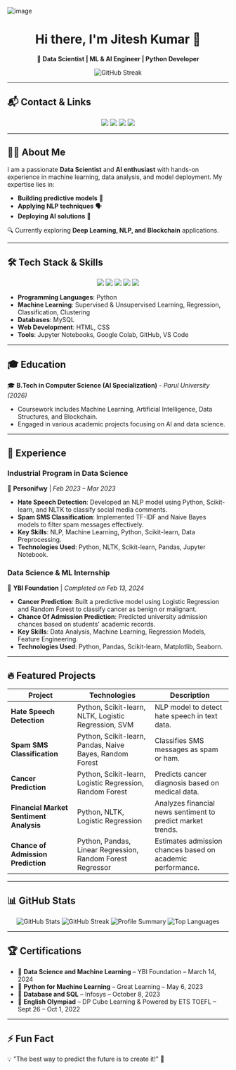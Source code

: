 ![image](https://github.com/user-attachments/assets/8e08cf78-d14a-401c-a668-7cbbe0a5634a)


<h1 align="center">Hi there, I'm Jitesh Kumar 👋</h1>

<p align="center">
  🚀 <strong>Data Scientist | ML & AI Engineer | Python Developer</strong>
</p>

<p align="center">
  <img src="https://github-readme-streak-stats.herokuapp.com/?user=JiteshKumar9&theme=tokyonight" alt="GitHub Streak"/>
</p>

---

## 📬 Contact & Links
<p align="center">
  <a href="https://github.com/JiteshKumar9"><img src="https://img.shields.io/badge/GitHub-000?style=for-the-badge&logo=github"/></a>
  <a href="https://linkedin.com/in/JiteshKumar99"><img src="https://img.shields.io/badge/LinkedIn-blue?style=for-the-badge&logo=linkedin"/></a>
  <a href="mailto:jiteshkumar99879@gmail.com"><img src="https://img.shields.io/badge/Email-red?style=for-the-badge&logo=gmail"/></a>
  <a href="#"><img src="https://img.shields.io/badge/Portfolio-ff69b4?style=for-the-badge&logo=internet-explorer"/></a>
</p>

---

## 👨‍💻 About Me
I am a passionate **Data Scientist** and **AI enthusiast** with hands-on experience in machine learning, data analysis, and model deployment. My expertise lies in:
- **Building predictive models** 🧠
- **Applying NLP techniques** 🗣️
- **Deploying AI solutions** 🚀

🔍 Currently exploring **Deep Learning, NLP, and Blockchain** applications.

---

## 🛠️ Tech Stack & Skills
<p align="center">
  <img src="https://img.shields.io/badge/Python-3776AB?style=for-the-badge&logo=python&logoColor=white"/>
  <img src="https://img.shields.io/badge/Numpy-013243?style=for-the-badge&logo=numpy&logoColor=white"/>
  <img src="https://img.shields.io/badge/Pandas-150458?style=for-the-badge&logo=pandas&logoColor=white"/>
  <img src="https://img.shields.io/badge/Scikit--Learn-F7931E?style=for-the-badge&logo=scikit-learn&logoColor=white"/>
  <img src="https://img.shields.io/badge/MySQL-4479A1?style=for-the-badge&logo=mysql&logoColor=white"/>
</p>

- **Programming Languages**: Python
- **Machine Learning**: Supervised & Unsupervised Learning, Regression, Classification, Clustering
- **Databases**: MySQL
- **Web Development**: HTML, CSS
- **Tools**: Jupyter Notebooks, Google Colab, GitHub, VS Code

---

## 🎓 Education
🎓 **B.Tech in Computer Science (AI Specialization)** - *Parul University (2026)*
- Coursework includes Machine Learning, Artificial Intelligence, Data Structures, and Blockchain.
- Engaged in various academic projects focusing on AI and data science.

---

## 💼 Experience

### **Industrial Program in Data Science**  
📌 **Personifwy** | *Feb 2023 – Mar 2023*
- **Hate Speech Detection**: Developed an NLP model using Python, Scikit-learn, and NLTK to classify social media comments.
- **Spam SMS Classification**: Implemented TF-IDF and Naive Bayes models to filter spam messages effectively.
- **Key Skills**: NLP, Machine Learning, Python, Scikit-learn, Data Preprocessing.
- **Technologies Used**: Python, NLTK, Scikit-learn, Pandas, Jupyter Notebook.

### **Data Science & ML Internship**  
📌 **YBI Foundation** | *Completed on Feb 13, 2024*
- **Cancer Prediction**: Built a predictive model using Logistic Regression and Random Forest to classify cancer as benign or malignant.
- **Chance Of Admission Prediction**: Predicted university admission chances based on students' academic records.
- **Key Skills**: Data Analysis, Machine Learning, Regression Models, Feature Engineering.
- **Technologies Used**: Python, Pandas, Scikit-learn, Matplotlib, Seaborn.

---

## 🔥 Featured Projects

| Project | Technologies | Description |
|---------|-------------|-------------|
| **Hate Speech Detection** | Python, Scikit-learn, NLTK, Logistic Regression, SVM | NLP model to detect hate speech in text data. |
| **Spam SMS Classification** | Python, Scikit-learn, Pandas, Naive Bayes, Random Forest | Classifies SMS messages as spam or ham. |
| **Cancer Prediction** | Python, Scikit-learn, Logistic Regression, Random Forest | Predicts cancer diagnosis based on medical data. |
| **Financial Market Sentiment Analysis** | Python, NLTK, Logistic Regression | Analyzes financial news sentiment to predict market trends. |
| **Chance of Admission Prediction** | Python, Pandas, Linear Regression, Random Forest Regressor | Estimates admission chances based on academic performance. |

---

## 📊 GitHub Stats
<p align="center">
  <img src="https://github-readme-stats.vercel.app/api?username=JiteshKumar9&show_icons=true&theme=tokyonight&hide_border=true&card_width=400" alt="GitHub Stats"/>
  <img src="https://github-readme-streak-stats.herokuapp.com/?user=JiteshKumar9&theme=tokyonight&hide_border=true&card_width=400" alt="GitHub Streak"/>
  <img src="https://github-profile-summary-cards.vercel.app/api/cards/profile-details?username=JiteshKumar9&theme=tokyonight&card_width=1000" alt="Profile Summary"/>
  <img src="https://github-readme-stats.vercel.app/api/top-langs/?username=JiteshKumar9&layout=compact&theme=tokyonight&hide_border=true&card_width=800" alt="Top Languages"/>
</p>

---

## 🏆 Certifications
- 🏅 **Data Science and Machine Learning** – YBI Foundation – March 14, 2024
- 🏅 **Python for Machine Learning** – Great Learning – May 6, 2023
- 🏅 **Database and SQL** – Infosys – October 8, 2023
- 🏅 **English Olympiad** – DP Cube Learning & Powered by ETS TOEFL – Sept 26 – Oct 1, 2022

---

## ⚡ Fun Fact
💡 "The best way to predict the future is to create it!" 🚀

